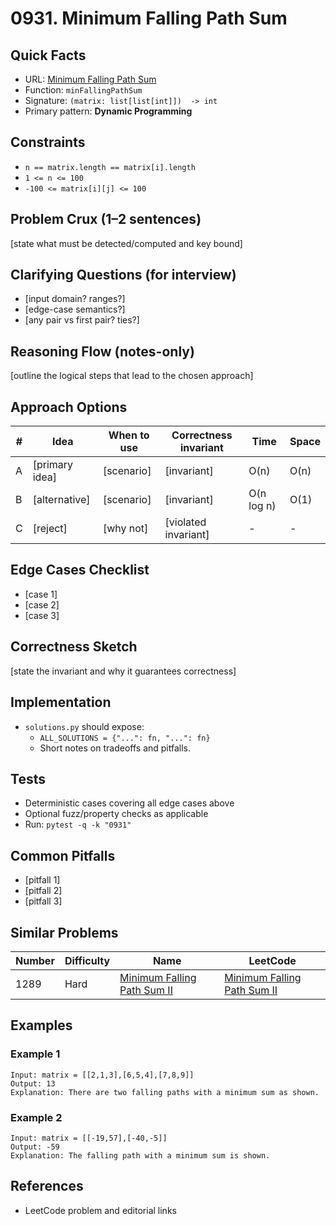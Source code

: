 # 0931. Minimum Falling Path Sum

## Quick Facts

- URL: [Minimum Falling Path Sum](https://leetcode.com/problems/minimum-falling-path-sum/)
- Function: `minFallingPathSum`
- Signature: `(matrix: list[list[int]])  -> int`
- Primary pattern: **Dynamic Programming**

## Constraints

- `n == matrix.length == matrix[i].length`
- `1 <= n <= 100`
- `-100 <= matrix[i][j] <= 100`

## Problem Crux (1–2 sentences)

[state what must be detected/computed and key bound]

## Clarifying Questions (for interview)

- [input domain? ranges?]
- [edge-case semantics?]
- [any pair vs first pair? ties?]

## Reasoning Flow (notes-only)

[outline the logical steps that lead to the chosen approach]

## Approach Options

| # | Idea | When to use | Correctness invariant | Time | Space |
|---|------|-------------|-----------------------|------|-------|
| A | [primary idea] | [scenario] | [invariant] | O(n) | O(n) |
| B | [alternative] | [scenario] | [invariant] | O(n log n) | O(1) |
| C | [reject] | [why not] | [violated invariant] | - | - |

## Edge Cases Checklist

- [case 1]
- [case 2]
- [case 3]

## Correctness Sketch

[state the invariant and why it guarantees correctness]

## Implementation

- `solutions.py` should expose:
  - `ALL_SOLUTIONS = {"...": fn, "...": fn}`
  - Short notes on tradeoffs and pitfalls.

## Tests

- Deterministic cases covering all edge cases above
- Optional fuzz/property checks as applicable
- Run: `pytest -q -k "0931"`

## Common Pitfalls

- [pitfall 1]
- [pitfall 2]
- [pitfall 3]

## Similar Problems

| Number | Difficulty | Name | LeetCode |
|---|---|---|---|
| 1289 | Hard | [Minimum Falling Path Sum II](../1289-minimum-falling-path-sum-ii/readme.md) | [Minimum Falling Path Sum II](https://leetcode.com/problems/minimum-falling-path-sum-ii/) |

## Examples

### Example 1

```text
Input: matrix = [[2,1,3],[6,5,4],[7,8,9]]
Output: 13
Explanation: There are two falling paths with a minimum sum as shown.
```

### Example 2

```text
Input: matrix = [[-19,57],[-40,-5]]
Output: -59
Explanation: The falling path with a minimum sum is shown.
```

## References

- LeetCode problem and editorial links
